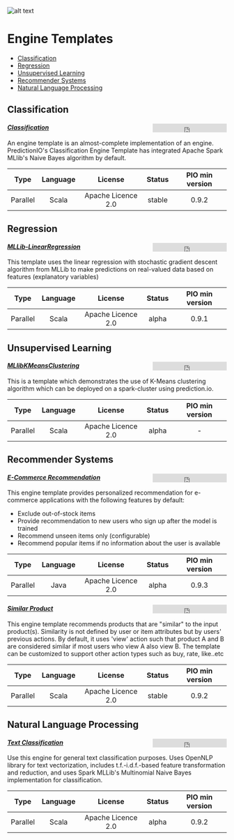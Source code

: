 ![alt text](https://github.com/apache/incubator-predictionio/blob/develop/docs/manual/source/images/logos/logo.png)

# Engine Templates

* [Classification](#classification)
* [Regression](#regression)
* [Unsupervised Learning](#unsupervised-learning)
* [Recommender Systems](#recommenders)
* [Natural Language Processing](#nlp)

<div id='classification'/>

## Classification
#### ***[Classification](https://github.com/PredictionIO/template-scala-parallel-classification)***<iframe src="https://ghbtns.com/github-btn.html?user=PredictionIO&repo=template-scala-parallel-classification&type=star&count=true" frameborder="0" align="right" scrolling="0" width="170px" height="20px"></iframe>


An engine template is an almost-complete implementation of an engine. PredictionIO's Classification Engine Template has integrated Apache Spark MLlib's Naive Bayes algorithm by default.

Type | Language | License | Status | PIO min version
:----: | :-----:| :-----: | :----: | :-------------:
Parallel | Scala | Apache Licence 2.0 | stable | 0.9.2


<div id='regression'/>

## Regression
#### ***[MLLib-LinearRegression](https://github.com/RAditi/PredictionIO-MLLib-LinReg-Template)***<iframe src="https://ghbtns.com/github-btn.html?user=RAditi&repo=PredictionIO-MLLib-LinReg-Template&type=star&count=true" frameborder="0" align="right" scrolling="0" width="170px" height="20px"></iframe>


This template uses the linear regression with stochastic gradient descent algorithm from MLLib to make predictions on real-valued data based on features (explanatory variables)

Type | Language | License | Status | PIO min version
:----: | :-----:| :-----: | :----: | :-------------:
Parallel | Scala | Apache Licence 2.0 | alpha | 0.9.1


<div id='unsupervised-learning'/>

## Unsupervised Learning
#### ***[MLlibKMeansClustering](https://github.com/sahiliitm/predictionio-MLlibKMeansClusteringTemplate)***<iframe src="https://ghbtns.com/github-btn.html?user=sahiliitm&repo=predictionio-MLlibKMeansClusteringTemplate&type=star&count=true" frameborder="0" align="right" scrolling="0" width="170px" height="20px"></iframe>


This is a template which demonstrates the use of K-Means clustering algorithm which can be deployed on a spark-cluster using prediction.io.

Type | Language | License | Status | PIO min version
:----: | :-----:| :-----: | :----: | :-------------:
Parallel | Scala | Apache Licence 2.0 | alpha | -


<div id='recommenders'/>

## Recommender Systems
#### ***[E-Commerce Recommendation](https://github.com/PredictionIO/template-java-parallel-ecommercerecommendation)***<iframe src="https://ghbtns.com/github-btn.html?user=PredictionIO&repo=template-java-parallel-ecommercerecommendation&type=star&count=true" frameborder="0" align="right" scrolling="0" width="170px" height="20px"></iframe>


This engine template provides personalized recommendation for e-commerce applications with the following features by default:
* Exclude out-of-stock items
* Provide recommendation to new users who sign up after the model is trained
* Recommend unseen items only (configurable)
* Recommend popular items if no information about the user is available

Type | Language | License | Status | PIO min version
:----: | :-----:| :-----: | :----: | :-------------:
Parallel | Java | Apache Licence 2.0 | alpha | 0.9.3

#### ***[Similar Product](https://github.com/PredictionIO/template-scala-parallel-similarproduct)***<iframe src="https://ghbtns.com/github-btn.html?user=PredictionIO&repo=template-scala-parallel-similarproduct&type=star&count=true" frameborder="0" align="right" scrolling="0" width="170px" height="20px"></iframe>


This engine template recommends products that are "similar" to the input product(s). Similarity is not defined by user or item attributes but by users' previous actions. By default, it uses 'view' action such that product A and B are considered similar if most users who view A also view B. The template can be customized to support other action types such as buy, rate, like..etc

Type | Language | License | Status | PIO min version
:----: | :-----:| :-----: | :----: | :-------------:
Parallel | Scala | Apache Licence 2.0 | stable | 0.9.2


<div id='nlp'/>

## Natural Language Processing
#### ***[Text Classification](https://github.com/PredictionIO/template-scala-parallel-textclassification)***<iframe src="https://ghbtns.com/github-btn.html?user=PredictionIO&repo=template-scala-parallel-textclassification&type=star&count=true" frameborder="0" align="right" scrolling="0" width="170px" height="20px"></iframe>


Use this engine for general text classification purposes. Uses OpenNLP library for text vectorization, includes t.f.-i.d.f.-based feature transformation and reduction, and uses Spark MLLib's Multinomial Naive Bayes implementation for classification.

Type | Language | License | Status | PIO min version
:----: | :-----:| :-----: | :----: | :-------------:
Parallel | Scala | Apache Licence 2.0 | alpha | 0.9.2

